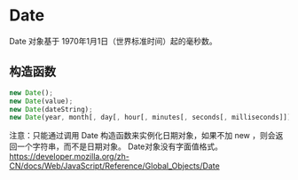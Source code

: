 # Date
Date 对象基于 1970年1月1日（世界标准时间）起的毫秒数。

## 构造函数
```js
new Date();
new Date(value);
new Date(dateString);
new Date(year, month[, day[, hour[, minutes[, seconds[, milliseconds]]]]]);
```
注意：只能通过调用 Date 构造函数来实例化日期对象，如果不加 new ，则会返回一个字符串，而不是日期对象。
Date对象没有字面值格式。
https://developer.mozilla.org/zh-CN/docs/Web/JavaScript/Reference/Global_Objects/Date
